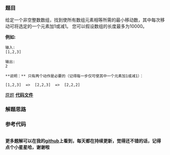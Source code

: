 ### 题目
给定一个非空整数数组，找到使所有数组元素相等所需的最小移动数，其中每次移动可将选定的一个元素加1或减1。 您可以假设数组的长度最多为10000。

**例如:**

    
    
    输入:
    [1,2,3]
    
    输出:
    2
    
    **说明：** 只有两个动作是必要的（记得每一步仅可使其中一个元素加1或减1）： 
    
    [1,2,3]  =>  [2,2,3]  =>  [2,2,2]
    

[原题](https://leetcode-cn.com/problems/minimum-moves-to-equal-array-elements-ii/)    **[代码文件]()**


### 解题思路




### 参考代码

```go


```




**更多题解可以在我的[github](https://github.com/LZH139/leetcode_Go)上看到，每天都在持续更新，觉得还不错的话，记得点个小星星哈，谢谢啦**
